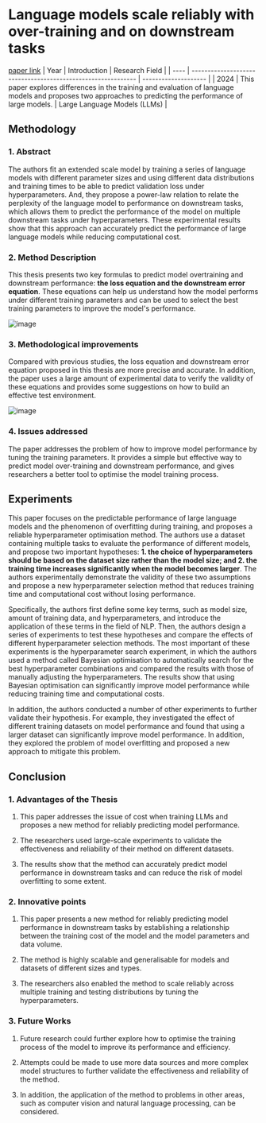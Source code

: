 # Language models scale reliably with over-training and on downstream tasks
[paper link](https://arxiv.org/pdf/2403.08540) 
| Year | Introduction                                                         | Research Field                 |
| ---- | ------------------------------------------------------------ | -------------------- |
| 2024 | This paper explores differences in the training and evaluation of language models and proposes two approaches to predicting the performance of large models.          |   Large Language Models (LLMs)       |

## Methodology

### 1. Abstract
The authors fit an extended scale model by training a series of language models with different parameter sizes and using different data distributions and training times to be able to predict validation loss under hyperparameters. And, they propose a power-law relation to relate the perplexity of the language model to performance on downstream tasks, which allows them to predict the performance of the model on multiple downstream tasks under hyperparameters. These experimental results show that this approach can accurately predict the performance of large language models while reducing computational cost.

### 2. Method Description 
This thesis presents two key formulas to predict model overtraining and downstream performance: **the loss equation and the downstream error equation**. These equations can help us understand how the model performs under different training parameters and can be used to select the best training parameters to improve the model's performance.

![image](https://github.com/user-attachments/assets/7d324c94-38a9-4012-bc3e-491bdddf051c)
 
### 3. Methodological improvements
Compared with previous studies, the loss equation and downstream error equation proposed in this thesis are more precise and accurate. In addition, the paper uses a large amount of experimental data to verify the validity of these equations and provides some suggestions on how to build an effective test environment.

![image](https://github.com/user-attachments/assets/69c3444f-dfc0-481b-9e55-422cc12acb02)

### 4. Issues addressed 
The paper addresses the problem of how to improve model performance by tuning the training parameters. It provides a simple but effective way to predict model over-training and downstream performance, and gives researchers a better tool to optimise the model training process.

## Experiments
This paper focuses on the predictable performance of large language models and the phenomenon of overfitting during training, and proposes a reliable hyperparameter optimisation method. The authors use a dataset containing multiple tasks to evaluate the performance of different models, and propose two important hypotheses: **1. the choice of hyperparameters should be based on the dataset size rather than the model size; and 2. the training time increases significantly when the model becomes larger**. The authors experimentally demonstrate the validity of these two assumptions and propose a new hyperparameter selection method that reduces training time and computational cost without losing performance.

Specifically, the authors first define some key terms, such as model size, amount of training data, and hyperparameters, and introduce the application of these terms in the field of NLP. Then, the authors design a series of experiments to test these hypotheses and compare the effects of different hyperparameter selection methods. The most important of these experiments is the hyperparameter search experiment, in which the authors used a method called Bayesian optimisation to automatically search for the best hyperparameter combinations and compared the results with those of manually adjusting the hyperparameters. The results show that using Bayesian optimisation can significantly improve model performance while reducing training time and computational costs.

In addition, the authors conducted a number of other experiments to further validate their hypothesis. For example, they investigated the effect of different training datasets on model performance and found that using a larger dataset can significantly improve model performance. In addition, they explored the problem of model overfitting and proposed a new approach to mitigate this problem.

## Conclusion

### 1. Advantages of the Thesis
  1. This paper addresses the issue of cost when training LLMs and proposes a new method for reliably predicting model performance.
  
  2. The researchers used large-scale experiments to validate the effectiveness and reliability of their method on different datasets.
  
  3. The results show that the method can accurately predict model performance in downstream tasks and can reduce the risk of model overfitting to some extent.

### 2. Innovative points
  1. This paper presents a new method for reliably predicting model performance in downstream tasks by establishing a relationship between the training cost of the model and the model parameters and data volume.
  
  2. The method is highly scalable and generalisable for models and datasets of different sizes and types.
  
  3. The researchers also enabled the method to scale reliably across multiple training and testing distributions by tuning the hyperparameters.

### 3. Future Works
  1. Future research could further explore how to optimise the training process of the model to improve its performance and efficiency.
  
  2. Attempts could be made to use more data sources and more complex model structures to further validate the effectiveness and reliability of the method.

  3. In addition, the application of the method to problems in other areas, such as computer vision and natural language processing, can be considered.  
